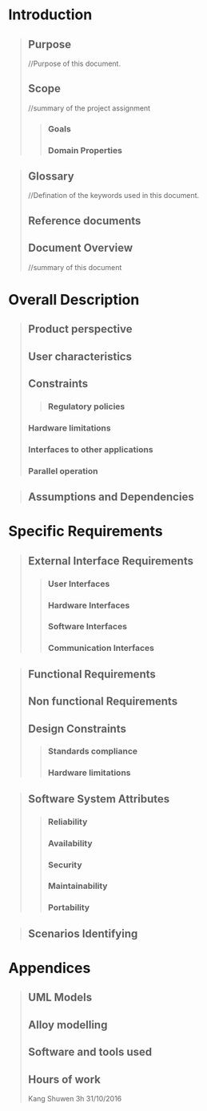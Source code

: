 # Introduction
>## Purpose
> //Purpose of this document.
>## Scope
>//summary of the project assignment
>>### Goals
>>### Domain Properties

>## Glossary
>//Defination of the keywords used in this document. 
>## Reference documents
>## Document Overview
>//summary of this document

# Overall Description
>## Product perspective
>## User characteristics
>## Constraints
>>### Regulatory policies
>### Hardware limitations
>### Interfaces to other applications
>### Parallel operation

>## Assumptions and Dependencies

# Specific Requirements
>## External Interface Requirements
>>### User Interfaces
>>### Hardware Interfaces
>>### Software Interfaces
>>### Communication Interfaces

>## Functional Requirements
>## Non functional Requirements
>## Design Constraints
>>### Standards compliance
>>### Hardware limitations

>## Software System Attributes
>>### Reliability
>>### Availability
>>### Security
>>### Maintainability
>>### Portability

>## Scenarios Identifying

# Appendices
>## UML Models
>## Alloy modelling
>## Software and tools used
>## Hours of work
> Kang Shuwen 3h 31/10/2016
